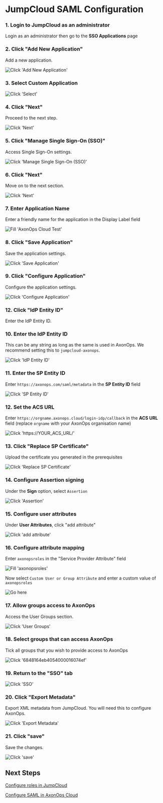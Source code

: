 # JumpCloud SAML Configuration

### 1\. Login to JumpCloud as an administrator
Login as an administrator then go to the **SSO Applications** page

### 2\. Click "Add New Application"

Add a new application.

![Click 'Add New Application'](img/01-jumpcloud-app/image-0.png)

### 3\. Select Custom Application

![Click 'Select'](img/01-jumpcloud-app/image-1.png)

### 4\. Click "Next"

Proceed to the next step.

![Click 'Next'](img/01-jumpcloud-app/image-2.png)

### 5\. Click "Manage Single Sign-On (SSO)"

Access Single Sign-On settings.

![Click 'Manage Single Sign-On (SSO)'](img/01-jumpcloud-app/image-3.png)

### 6\. Click "Next"

Move on to the next section.

![Click 'Next'](img/01-jumpcloud-app/image-4.png)

### 7\. Enter Application Name

Enter a friendly name for the application in the Display Label field

![Fill 'AxonOps Cloud Test'](img/01-jumpcloud-app/image-5.png)

### 8\. Click "Save Application"

Save the application settings.

![Click 'Save Application'](img/01-jumpcloud-app/image-6.png)

### 9\. Click "Configure Application"

Configure the application settings.

![Click 'Configure Application'](img/01-jumpcloud-app/image-7.png)

### 12\. Click "IdP Entity ID"

Enter the IdP Entity ID.


### 10\. Enter the IdP Entity ID

This can be any string as long as the same is used in AxonOps. We recommend setting this to `jumpcloud-axonops`.

![Click 'IdP Entity ID'](img/01-jumpcloud-app/image-8.png)

### 11\. Enter the SP Entity ID

Enter `https://axonops.com/saml/metadata` in the **SP Entity ID** field

![Click 'SP Entity ID'](img/01-jumpcloud-app/image-9.png)

### 12\. Set the ACS URL

Enter `https://orgname.axonops.cloud/login-idp/callback` in the **ACS URL** field (replace `orgname` with your AxonOps organisation name)

![Click 'https://YOUR_ACS_URL/'](img/01-jumpcloud-app/image-10.png)

### 13\. Click "Replace SP Certificate"

Upload the certificate you generated in the prerequisites

![Click 'Replace SP Certificate'](img/01-jumpcloud-app/image-11.png)

### 14\. Configure Assertion signing

Under the **Sign** option, select `Assertion`

![Click 'Assertion'](img/01-jumpcloud-app/image-12.png)

### 15\. Configure user attributes

Under **User Attributes**, click "add attribute"

![Click 'add attribute'](img/01-jumpcloud-app/image-13.png)

### 16\. Configure attribute mapping

Enter `axonopsroles` in the "Service Provider Attribute" field

![Fill 'axonopsroles'](img/01-jumpcloud-app/image-14.png)

Now select `Custom User or Group Attribute` and enter a custom value of `axonopsroles`

![Go here](img/01-jumpcloud-app/image-15.png)

### 17\. Allow groups access to AxonOps

Access the User Groups section.

![Click 'User Groups'](img/01-jumpcloud-app/image-16.png)

### 18\. Select groups that can access AxonOps

Tick all groups that you wish to provide access to AxonOps

![Click '6848164eb4054000016074ef'](img/01-jumpcloud-app/image-17.png)

### 19\. Return to the "SSO" tab

![Click 'SSO'](img/01-jumpcloud-app/image-18.png)

### 20\. Click "Export Metadata"

Export XML metadata from JumpCloud. You will need this to configure AxonOps.

![Click 'Export Metadata'](img/01-jumpcloud-app/image-19.png)

### 21\. Click "save"

Save the changes.

![Click 'save'](img/01-jumpcloud-app/image-20.png)

## Next Steps

[Configure roles in JumpCloud](02-jumpcloud-roles.md)

[Configure SAML in AxonOps Cloud](03-axonops-saml-jumpcloud.md)
